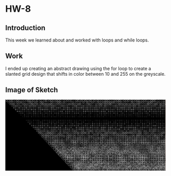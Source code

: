 # HW-8

## Introduction
This week we learned about and worked with loops and while loops.

## Work
I ended up creating an abstract drawing using the for loop to create a slanted grid design that shifts in color between 10 and 255 on the greyscale.

## Image of Sketch
![Image](hw-8/Sketch.png)

